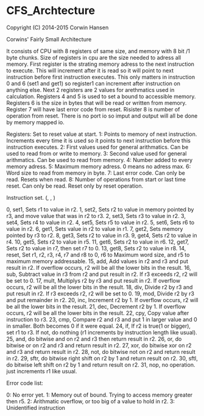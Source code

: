 CFS_Archtecture
===============
Copyright (C) 2014-2015  Corwin Hansen

Corwins' Fairly Small Architecture

It consists of CPU with 8 registers of same size, and memory with 8 bit /1 byte chunks.
Size of registers in cpu are the size needed to adress all memory. 
First register is the strating memory adress to the next instruction to execute. 
This will increment after it is read so it will point to next instruction before first instruction executes.
This only matters in instruction 0 and 6 (set1 and get1) so register1 can increment after instruction on anything else.
Next 2 registers are 2 values for arethmatics used in calculation.
Registers 4 and 5 is used to set a bound to accessible memory. Registers 6 is the size in bytes that will be read or written from memory.
Register 7 will have last error code from reset. Risister 8 is number of operation from reset.
There is no port io so imput and output will all be done by memory mapped io.

Registers: Set to reset value at start.
1: Points to memory of next instruction. Increments every time it is used so it points to next instruction before this instruction executes.
2: First values used for general arithmatics. Can be used to read from or write to memory.
3: Second value used for general arithmatics. Can be used to read from memory.
4: Number added to every memory adress.
5: Maximum memory adress. 0 means no adress max.
6: Word size to read from memory in byte.
7: Last error code. Can only be read. Resets when read.
8: Number of operations from start or last time reset. Can only be read. Reset only by reset operation.


Instruction set. (<number>, <assembly>, <description>)

0, set1, Sets r1 to value in r2.
1, set2, Sets r2 to value in memory pointed by r3, and move value that was in r2 to r3.
2, set3, Sets r3 to value in r2.
3, set4, Sets r4 to value in r2.
4, set5, Sets r5 to value in r2.
5, set6, Sets r6 to value in r2.
6, get1, Sets value in r2 to value in r1.
7, get2, Sets memory pointed by r3 to r2.
8, get3, Sets r2 to value in r3.
9, get4, Sets r2 to value in r4.
10, get5, Sets r2 to value in r5.
11, get6, Sets r2 to value in r6.
12, get7, Sets r2 to value in r7, then set r7 to 0.
13, get8, Sets r2 to value in r8.
14, reset, Set r1, r2, r3, r4, r7 and r8 to 0, r6 to Maximum word size, and r5 to maximum memory addressable.
15, add, Add values in r2 and r3 and put result in r2. If overflow occurs, r2 will be all the lower bits in the result.
16, sub, Subtract value in r3 from r2 and put result in r2. If r3 exceeds r2, r2 will be set to 0. 
17, mult, Multiplys r2 by r3 and put result in r2. If overflow occurs, r2 will be all the lower bits in the result.
18, div, Divide r2 by r3 and put result in r2. If r3 exceeds r2, r2 will be set to 0.
19, mod,  Divide r2 by r3 and put remainder in r2.
20, inc, Increment r2 by 1. If overflow occurs, r2 will be all the lower bits in the result.
21, dec, Decrement r2 by 1. If overflow occurs, r2 will be all the lower bits in the result.
22, cpy<value>, Copy value after instruction to r3.
23, cmp, Compare r2 and r3 and put 1 in larger value and 0 in smaller. Both becomes 0 if it were equal.
24, if, If r2 is true(1 or bigger), set r1 to r3. If not, do nothing (r1 increments by instruction length like usual).
25, and, do bitwise and on r2 and r3 then return result in r2.
26, or, do bitwise or on r2 and r3 and return result in r2.
27, xor, do bitwise xor on r2 and r3 and return result in r2.
28, not, do bitwise not on r2 and return result in r2.
29, sftr, do bitwise right shift on r2 by 1 and return result on r2.
30, sftl, do bitwise left shift on r2 by 1 and return result on r2.
31, nop, no operation. just increments r1 like usual.

Error code list:

0: No error yet. 
1: Memory out of bound. Trying to access memory greater then r5.
2: Arithmatic overflow, or too big of a value to hold in r2.
3: Unidentified instruction